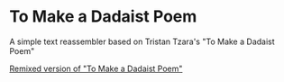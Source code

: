 # To Make a Dadaist Poem

A simple text reassembler based on Tristan Tzara's "To Make a Dadaist Poem"

[Remixed version of "To Make a Dadaist Poem"](https://inconclusive-ash-baboon.glitch.me)